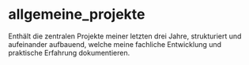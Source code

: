 # allgemeine_projekte
Enthält die zentralen Projekte meiner letzten drei Jahre, strukturiert und aufeinander aufbauend, welche meine fachliche Entwicklung und praktische Erfahrung dokumentieren.
